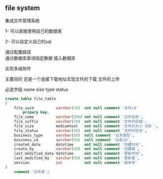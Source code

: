 ## file system

集成文件管理系统

1- 可以直接使用自己的数据表

2- 可以自定义自己的sql

通过配置路径  
通过数据库查询指定数据
插入数据库

实现多级附件

主要目的 还是一个连接下载地址实现文件的下载  文件的上传  

必选字段   name  size  type status

```sql
create table file_table
(
    file_uuid          varchar(50)  not null comment '文件id'
        primary key,
    file_name          varchar(200) not null comment '文件名称',
    file_suffix        varchar(20)  not null comment '文件的后缀',
    file_size          mediumtext   not null comment '文件的大小（KB）',
    file_status        varchar(50)  not null comment '文件的状态',
    business_type      varchar(50)  null comment '业务类型',
    business_id        varchar(50)  null comment '业务id',
    created_date       datetime     not null comment '创建时间',
    create_by          varchar(50)  not null comment '创建者',
    last_modified_date datetime     not null comment '更新时间',
    last_modified_by   varchar(50)  not null comment '更新者',
    version            int          not null comment '版本号'
)
    comment '文件表';
```